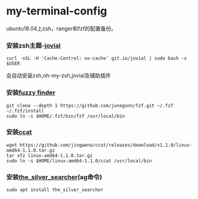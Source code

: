 # my-terminal-config
ubuntu18.04上zsh，ranger和fzf的配置备份。

### 安装zsh主题-[jovial](https://github.com/zthxxx/jovial)
```
curl -sSL -H 'Cache-Control: no-cache' git.io/jovial | sudo bash -s $USER
```
会自动安装zsh,oh-my-zsh,jovial及辅助插件

### 安装[fuzzy finder](https://github.com/junegunn/fzf)
```
git clone --depth 1 https://github.com/junegunn/fzf.git ~/.fzf
~/.fzf/install
sudo ln -s $HOME/.fzf/bin/fzf /usr/local/bin
```

### 安装[ccat](https://github.com/owenthereal/ccat)
```
wget https://github.com/jingweno/ccat/releases/download/v1.1.0/linux-amd64-1.1.0.tar.gz
tar xfz linux-amd64-1.1.0.tar.gz 
sudo ln -s $HOME/linux-amd64-1.1.0/ccat /usr/local/bin
```

### 安装[the_silver_searcher](https://github.com/ggreer/the_silver_searcher)(ag命令)
```
sudo apt install the_silver_searcher
```

